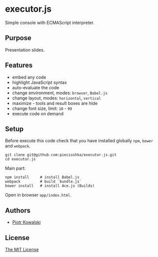 # executor.js

Simple console with ECMAScript interpreter.

## Purpose

Presentation slides.

## Features

 - embed any code
 - highlight JavaScript syntax
 - auto-evaluate the code
 - change environment, modes: `browser`, `Babel.js`
 - change layout, modes: `horizontal`, `vertical`
 - maximize - tools and result boxes are hide
 - change font size, limit: `10` - `99`
 - execute code on demand

## Setup

Before execute this code check that you have installed globally `npm`, `bower` and `webpack`.

```
git clone git@github.com:piecioshka/executor.js.git
cd executor.js
```

Main part:

```
npm install     # install Babel.js
webpack         # build `bundle.js`
bower install   # install Ace.js (Builds)
```

Open in browser `app/index.html`.

## Authors

 - [Piotr Kowalski](http://twitter.com/piecioshka)

## License

[The MIT License](http://piecioshka.mit-license.org)
